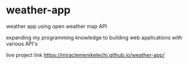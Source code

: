 # weather-app

weather app using open weather map API

expanding my programming knowledge to building web applications with various API's

live project link https://miraclemenikelechi.github.io/weather-app/
